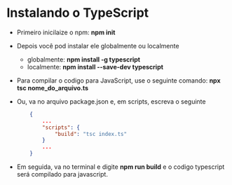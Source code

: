 # Instalando o TypeScript
+ Primeiro inicilaize o npm: **npm init**

+ Depois você pod instalar ele globalmente ou localmente
    + globalmente: **npm install -g typescript**
    + localmente: **npm install --save-dev typescript**

+ Para compilar o codigo para JavaScript, use o seguinte comando: **npx tsc nome_do_arquivo.ts**

+ Ou, va no arquivo package.json e, em scripts, escreva o seguinte
    ```JSON
        {
            ...
            "scripts": {
                "build": "tsc index.ts"
            }
            ...
        }
    ```

+ Em seguida, va no terminal e digite **npm run build** e o codigo typescript será compilado para javascript.